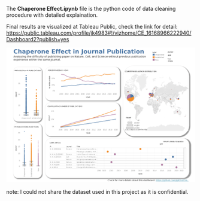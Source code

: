 The **Chaperone Effect.ipynb** file is the python code of data cleaning procedure with detailed explaination.

Final results are visualized at Tableau Public, check the link for detail: https://public.tableau.com/profile/jk4983#!/vizhome/CE_16168966222940/Dashboard2?publish=yes

![alt text](https://github.com/JqKOU/Chaperone_Effect/blob/main/Dashboard.png)

note: I could not share the dataset used in this project as it is confidential. 


